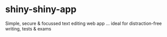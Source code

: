 # shiny-shiny-app
Simple, secure &amp; focussed text editing web app … ideal for distraction-free writing, tests &amp; exams
